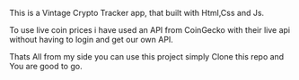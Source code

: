 This is a Vintage Crypto Tracker app, that built with Html,Css and Js.

To use live coin prices i have used an API from CoinGecko with their live api without having to login and get our own API.

Thats All from my side you can use this project simply Clone this repo and You are good to go.
